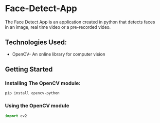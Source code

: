 # Face-Detect-App

The Face Detect App is an application created in python that detects faces in an image, real time video or a pre-recorded video.

## Technologies Used:

* OpenCV- An online library for computer vision

## Getting Started

### Installing The OpenCV module:
```bash
pip install opencv-python
```
### Using the OpenCV module

```python
import cv2
```


